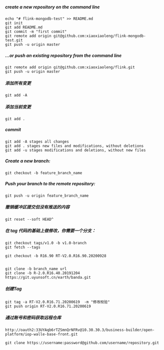 ##### create a new repository on the command line

```
echo "# flink-mongodb-test" >> README.md
git init
git add README.md
git commit -m "first commit"
git remote add origin git@github.com:xiaoxiaoleng/flink-mongodb-test.git
git push -u origin master
```

##### …or push an existing repository from the command line

```
git remote add origin git@github.com:xiaoxiaoleng/flink.git
git push -u origin master
```

##### 添加所有变更

```
git add -A
```

##### 添加当前变更

```
git add .
```

##### commit

```
git add -A stages all changes
git add . stages new files and modifications, without deletions
git add -u stages modifications and deletions, without new files
```

##### Create a new branch:

```
git checkout -b feature_branch_name
```

##### Push your branch to the remote repository:

```
git push -u origin feature_branch_name
```

##### 撤销缓冲区提交但没有推送的内容

```
git reset --soft HEAD^
```

##### 在 tag 代码的基础上做修改，你需要一个分支： 

```
git checkout tags/v1.0 -b v1.0-branch
git fetch --tags

git checkout -b R16.90 RT-V2.0.R16.90.20200928


git clone -b branch_name url
git clone -b R-2.0.R16.40.20191204 https://git.uyunsoft.cn/earth/banda.git
```

##### 创建Tag

```
git tag -a RT-V2.0.R16.71.20200619  -m "修改校验"
git push origin RT-V2.0.R16.71.20200619
```

##### 通过账号和密码获取远程仓库

```
http://oauth2:33UYAqb6rTZSmnQrNFRv@10.30.30.3/business-builder/open-platform/iop-walle-base-front.git

git clone https://username:password@github.com/username/repository.git
```

